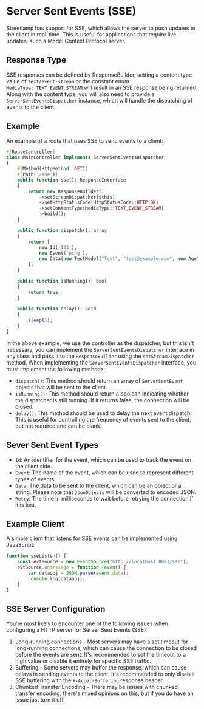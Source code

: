 # Server Sent Events (SSE)

Streetlamp has support for SSE, which allows the server to push updates to the client in real-time.
This is useful for applications that require live updates, such a Model Context Protocol server.

## Response Type

SSE responses can be defined by ResponseBuilder, setting a content type value of `text/event-stream` or the constant enum `MediaType::TEXT_EVENT_STREAM` will result in an SSE response being returned.
Along with the content type, you will also need to provide a `ServerSentEventsDispatcher` instance, which will handle the dispatching of events to the client.

## Example

An example of a route that uses SSE to send events to a client:

```php
#[RouteController]
class MainController implements ServerSentEventsDispatcher
{
    #[Method(HttpMethod::GET)]
    #[Path('/sse')]
    public function sse(): ResponseInterface
    {
        return new ResponseBuilder()
            ->setStreamDispatcher($this)
            ->setHttpStatusCode(HttpStatusCode::HTTP_OK)
            ->setContentType(MediaType::TEXT_EVENT_STREAM)
            ->build();
    }

    public function dispatch(): array
    {
        return [
            new Id('123'),
            new Event('ping'),
            new Data(new TestModel("Test", "test@example.com", new AgeModel(12)))
        ];
    }

    public function isRunning(): bool
    {
        return true;
    }

    public function delay(): void
    {
        sleep(1);
    }
}
```

In the above example, we use the controller as the dispatcher, but this isn't necessary, you can implement the `ServerSentEventsDispatcher` interface in any class and pass it to the `ResponseBuilder` using the `setStreamDispatcher` method.
When implementing the `ServerSentEventsDispatcher` interface, you must implement the following methods:
- `dispatch()`: This method should return an array of `ServerSentEvent` objects that will be sent to the client.
- `isRunning()`: This method should return a boolean indicating whether the dispatcher is still running. If it returns false, the connection will be closed.
- `delay()`: This method should be used to delay the next event dispatch. This is useful for controlling the frequency of events sent to the client, but not required and can be blank.

## Sever Sent Event Types

- `Id`: An identifier for the event, which can be used to track the event on the client side.
- `Event`: The name of the event, which can be used to represent different types of events.
- `Data`: The data to be sent to the client, which can be an object or a string. Please note that `JsonObjects` will be converted to encoded JSON.
- `Retry`: The time in milliseconds to wait before retrying the connection if it is lost.

## Example Client

A simple client that listens for SSE events can be implemented using JavaScript:

```javascript
function sseListen() {
    const evtSource = new EventSource("http://localhost:8081/sse");
    evtSource.onmessage = function (event) {
        var dataobj = JSON.parse(event.data);
        console.log(dataobj);
    }
}
```

## SSE Server Configuration

You're most likely to encounter one of the following issues when configuring a HTTP server for Server Sent Events (SSE):
1. Long-running connections - Most servers may have a set timeout for long-running connections, which can cause the connection to be closed before the events are sent. It's recommended to set the timeout to a high value or disable it entirely for specific SSE traffic.
2. Buffering - Some servers may buffer the response, which can cause delays in sending events to the client. It's recommended to only disable SSE buffering with the `X-Accel-Buffering` response header.
3. Chunked Transfer Encoding - There may be issues with chunked transfer encoding, there's mixed opinions on this, but if you do have an issue just turn it off.
